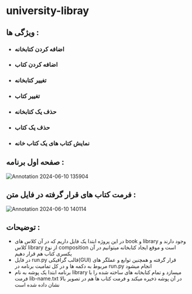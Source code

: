 # university-libray
## ویژگی ها :
- ### اضافه کردن کتابخانه
- ### اضافه کردن کتاب
- ### تغییر کتابخانه 
- ### تغییر کتاب
- ### حذف یک کتابخانه
- ### حذف یک کتاب
- ### نمایش کتاب های یک کتاب خانه

## صفحه اول برنامه :
![Annotation 2024-06-10 135904](https://github.com/Amir2000szX/unviresity-library/assets/171384308/4deb97d0-d812-4d2b-ae59-869a08d9a956)

## فرمت کتاب های قرار گرفته در فایل متن :
![Annotation 2024-06-10 140114](https://github.com/Amir2000szX/unviresity-library/assets/171384308/f3f621dd-c67d-4aaf-9970-1355f89d9f81)

## توضیحات :
- در این پروژه ابتدا یک فایل داریم که در آن کلاس های book و library وجود دارند و کلاس library از نوع composition است و موقع ایجاد کتابخانه میتوانیم در آن یکسری کتاب هم قرار دهیم
- در فایل run.py قالب گرافیکی(GUI) قرار گرفته و همچنین توابع و عملگر های مربوط به دکمه ها و در کل تمامیت برنامه در run.py انجام میشود
- برنامه ابتدا یک پوشه به نام library میسازد و تمام کتابخانه های ساخته شده را با فرمت  lib-name.txt در آن پوشه ذخیره میکند و فرمت کتاب ها هم در تصویر بالا نشان داده شده است
